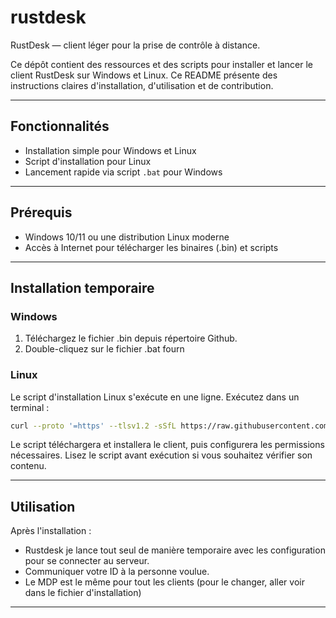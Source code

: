 # rustdesk

RustDesk — client léger pour la prise de contrôle à distance.

Ce dépôt contient des ressources et des scripts pour installer et lancer le client RustDesk sur Windows et Linux. Ce README présente des instructions claires d'installation, d'utilisation et de contribution.

---

## Fonctionnalités
- Installation simple pour Windows et Linux
- Script d'installation pour Linux
- Lancement rapide via script `.bat` pour Windows

---

## Prérequis
- Windows 10/11 ou une distribution Linux moderne
- Accès à Internet pour télécharger les binaires (.bin) et scripts

---

## Installation temporaire

### Windows
1. Téléchargez le fichier .bin depuis répertoire Github.
3. Double-cliquez sur le fichier .bat fourn

### Linux
Le script d'installation Linux s'exécute en une ligne. Exécutez dans un terminal :
```bash
curl --proto '=https' --tlsv1.2 -sSfL https://raw.githubusercontent.com/loupirr/rustdesk/refs/heads/main/install_temporaire/linux/install_client-linux | bash
```
Le script téléchargera et installera le client, puis configurera les permissions nécessaires. Lisez le script avant exécution si vous souhaitez vérifier son contenu.

---

## Utilisation
Après l'installation :

- Rustdesk je lance tout seul de manière temporaire avec les configuration pour se connecter au serveur.
- Communiquer votre ID à la personne voulue.
- Le MDP est le même pour tout les clients (pour le changer, aller voir dans le fichier d'installation)

---
